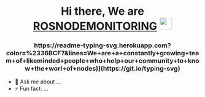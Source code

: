 <h1 align="center">Hi there, We are <a href="https://daniilshat.ru/" target="_blank">ROSNODEMONITORING</a> 
<img src="https://github.com/blackcater/blackcater/raw/main/images/Hi.gif" height="32"/></h1>
<h3 align="center">https://readme-typing-svg.herokuapp.com?color=%2336BCF7&lines=We+are+a+constantly+growing+team+of+likeminded+people+who+help+our+community+to+know+the+worl+of+nodes)](https://git.io/typing-svg) </h3>


- 💬 Ask me about ...
- ⚡ Fun fact: ...

